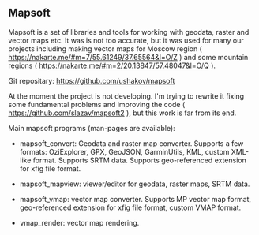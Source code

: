 ## Mapsoft

Mapsoft is a set of libraries and tools for working with geodata, raster
and vector maps etc.  It was is not too accurate, but it was used for
many our projects including making vector maps for Moscow region (
https://nakarte.me/#m=7/55.61249/37.65564&l=O/Z ) and some mountain
regions ( https://nakarte.me/#m=2/20.13847/57.48047&l=O/Q ).

Git repositary: https://github.com/ushakov/mapsoft

At the moment the project is not developing. I'm trying to rewrite it
fixing some fundamental problems and improving the code (
https://github.com/slazav/mapsoft2 ), but this work is far from its end.

Main mapsoft programs (man-pages are available):

- mapsoft_convert: Geodata and raster map converter.
  Supports a few formats: OziExplorer, GPX, GeoJSON, GarminUtils, KML, custom
  XML-like format. Supports SRTM data. Supports geo-referenced extension for
  xfig file format.

- mapsoft_mapview: viewer/editor for geodata, raster maps, SRTM data.

- mapsoft_vmap: vector map converter. Supports MP vector map format,
  geo-referenced extension for xfig file format, custom VMAP format.

- vmap_render: vector map rendering.
